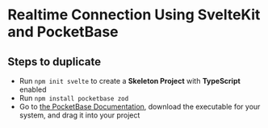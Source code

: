 # Realtime Connection Using SvelteKit and PocketBase

## Steps to duplicate

- Run `npm init svelte` to create a **Skeleton Project** with **TypeScript** enabled
- Run `npm install pocketbase zod`
- Go to [the PocketBase Documentation](https://pocketbase.io/docs/), download the executable for your system, and drag it into your project
